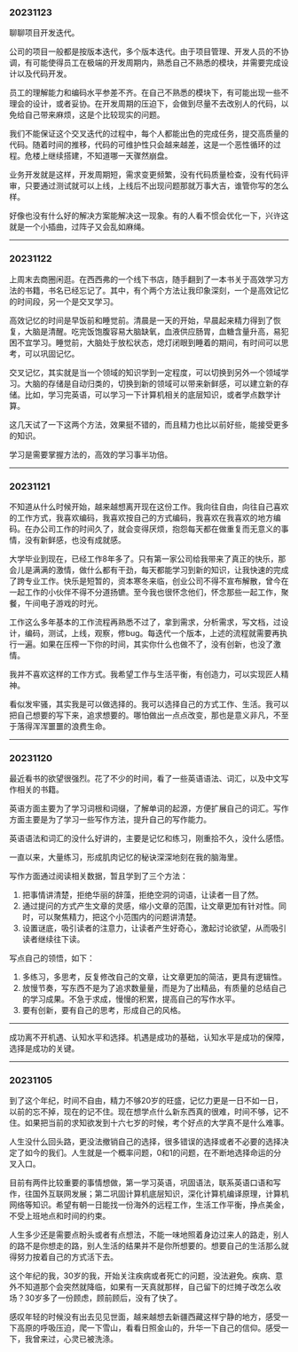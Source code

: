 
### 20231123


聊聊项目开发迭代。

公司的项目一般都是按版本迭代，多个版本迭代。由于项目管理、开发人员的不协调，有可能使得员工在极端的开发周期内，熟悉自己不熟悉的模块，并需要完成设计以及代码开发。

员工的理解能力和编码水平参差不齐。在自己不熟悉的模块下，有可能出现一些不理会的设计，或者妥协。在开发周期的压迫下，会做到尽量不去改别人的代码，以免给自己带来麻烦，这是个比较现实的问题。

我们不能保证这个交叉迭代的过程中，每个人都能出色的完成任务，提交高质量的代码。随着时间的推移，代码的可维护性只会越来越差，这是一个恶性循环的过程。危楼上继续搭建，不知道哪一天骤然崩盘。

业务开发就是这样，开发周期短，需求变更频繁，没有代码质量检查，没有代码评审，只要通过测试就可以上线，上线后不出现问题那就万事大吉，谁管你写的怎么样。

好像也没有什么好的解决方案能解决这一现象。有的人看不惯会优化一下，兴许这就是一个小插曲，过阵子又会乱如麻绳。

---

### 20231122

上周末去商圈闲逛。在西西弗的一个线下书店，随手翻到了一本书关于高效学习方法的书籍，书名已经忘记了。其中，有个两个方法让我印象深刻，一个是高效记忆的时间段，另一个是交叉学习。


高效记忆的时间是早饭前和睡觉前。清晨是一天的开始，早晨起来精力得到了恢复，大脑是清醒。吃完饭饱腹容易大脑缺氧，血液供应肠胃，血糖含量升高，易犯困不宜学习。睡觉前，大脑处于放松状态，熄灯闭眼到睡着的期间，有时间可以思考，可以巩固记忆。

交叉记忆，其实就是当一个领域的知识学到一定程度，可以切换到另外一个领域学习。大脑的存储是自动归类的，切换到新的领域可以带来新鲜感，可以建立新的存储。比如，学习完英语，可以学习一下计算机相关的底层知识，或者学点数学计算。

这几天试了一下这两个方法，效果挺不错的，而且精力也比以前好些，能接受更多的知识。

学习是需要掌握方法的，高效的学习事半功倍。

---

### 20231121

不知道从什么时候开始，越来越想离开现在这份工作。我向往自由，向往自己喜欢的工作方式，我喜欢编码，我喜欢按自己的方式编码，我喜欢在我喜欢的地方编码。在办公司工作的时间久了，就会变得厌烦，抱怨每天都在做重复而无意义的事情，没有新鲜感，也没有成就感。

大学毕业到现在，已经工作8年多了。只有第一家公司给我带来了真正的快乐，那会儿是满满的激情，做什么都有干劲，每天都能学习到新的知识，让我快速的完成了跨专业工作。快乐是短暂的，资本寒冬来临，创业公司不得不宣布解散，曾今在一起工作的小伙伴不得不分道扬镳。至今我也很怀念他们，怀念那些一起工作，聚餐，午间电子游戏的时光。

工作这么多年基本的工作流程再熟悉不过了，拿到需求，分析需求，写文档，过设计，编码，测试，上线，观察，修bug。每迭代一个版本，上述的流程就需要再执行一遍。如果在压榨一下你的时间，其实你什么也做不了，没有创新，也没了激情。

我并不喜欢这样的工作方式。我希望工作与生活平衡，有创造力，可以实现匠人精神。

看似发牢骚，其实我是可以做选择的。我可以选择自己的方式工作、生活。我可以把自己想要的写下来，追求想要的。哪怕做出一点点改变，那也是意义非凡，不至于落得浑浑噩噩的浪费生命。

---

### 20231120

最近看书的欲望很强烈。花了不少的时间，看了一些英语语法、词汇，以及中文写作相关的书籍。

英语方面主要为了学习词根和词缀，了解单词的起源，方便扩展自己的词汇。写作方面主要是为了学习一些写作方法，提升自己的写作能力。

英语语法和词汇的没什么好讲的，主要是记忆和练习，刚重拾不久，没什么感悟。

一直以来，大量练习，形成肌肉记忆的秘诀深深地刻在我的脑海里。

写作方面通过阅读相关数据，暂且学到了三个方法：
1. 把事情讲清楚，拒绝华丽的辞藻，拒绝空洞的词语，让读者一目了然。
2. 通过提问的方式产生文章的灵感，缩小文章的范围，让文章更加有针对性。同时，可以聚焦精力，把这个小范围内的问题讲清楚。
3. 设置谜底，吸引读者的注意力，让读者产生好奇心，激起讨论欲望，从而吸引读者继续往下读。

写点自己的领悟，如下：
1. 多练习，多思考，反复修改自己的文章，让文章更加的简洁，更具有逻辑性。
2. 放慢节奏，写东西不是为了追求数量量，而是为了出精品，有质量的总结自己的学习成果。不急于求成，慢慢的积累，提高自己的写作水平。
3. 要有创新，要有自己的思考，形成自己的风格。

---

成功离不开机遇、认知水平和选择。机遇是成功的基础，认知水平是成功的保障，选择是成功的关键。

---

### 20231105

到了这个年纪，时间不自由，精力不够20岁的旺盛，记忆力更是一日不如一日，以前的忘不掉，现在的记不住。现在想学点什么新东西真的很难，时间不够，记不住。如果把当前的求知欲发到十六七岁的时候，考个好点的大学真不是什么难事。

人生没什么回头路，更没法撤销自己的选择，很多错误的选择或者不必要的选择决定了如今的我们。人生就是一个概率问题，0和1的问题，在不断地选择命运的分叉入口。

目前有两件比较重要的事情想做，第一学习英语，巩固语法，联系英语口语和写作，往国外互联网发展；第二巩固计算机底层知识，深化计算机编译原理，计算机网络等知识。希望有朝一日能找一份海外的远程工作，生活工作平衡，挣点美金，不受上班地点和时间的约束。

人生多少还是需要点盼头或者有点想法，不能一味地照着身边过来人的路走，别人的路不是你想走的路，别人生活的结果并不是你所想要的。想要自己的生活那么就得努力按着自己的方式活下去。

这个年纪的我，30岁的我，开始关注疾病或者死亡的问题，没法避免。疾病、意外不知道那个会突然就降临，如果有一天真就那样，自己留下的烂摊子改怎么收场？30岁多了一份顾虑，顾前顾后，没有了快了。

感叹年轻的时候没有出去见见世面，越来越想去新疆西藏这样宁静的地方，感受一下高原的呼吸压迫，爬一下雪山，看看日照金山的，升华一下自己的信仰。感受一下，我曾来过，心灵已被洗涤。